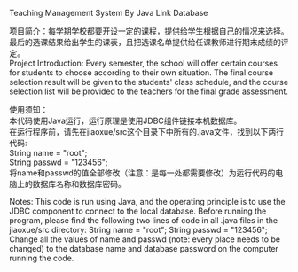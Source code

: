 Teaching Management System By Java Link Database

项目简介：每学期学校都要开设一定的课程，提供给学生根据自己的情况来选择。最后的选课结果给出学生的课表，且把选课名单提供给任课教师进行期末成绩的评定。   
Project Introduction: Every semester, the school will offer certain courses for students to choose according to their own situation.    The final course selection result will be given to the students' class schedule, and the course selection list will be provided to the teachers for the final grade assessment.

使用须知：  
本代码使用Java运行，运行原理是使用JDBC组件链接本机数据库。  
在运行程序前，请先在jiaoxue/src这个目录下中所有的.java文件，找到以下两行代码:  
		String name = "root";  
		String passwd = "123456";  
将name和passwd的值全部修改（注意：是每一处都需要修改）为运行代码的电脑上的数据库名称和数据库密码。  

Notes:
This code is run using Java, and the operating principle is to use the JDBC component to connect to the local database.
Before running the program, please find the following two lines of code in all .java files in the jiaoxue/src directory:
		String name = "root";
		String passwd = "123456";
Change all the values ​​of name and passwd (note: every place needs to be changed) to the database name and database password on the computer running the code.
